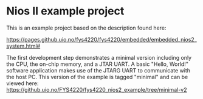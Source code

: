 # Nios II example project

This is an example project based on the description found here:

https://pages.github.uio.no/fys4220/fys4220/embedded/embedded_nios2_system.html#


The first development step demonstrates a minimal version including only the CPU, the on-chip memory, and a JTAR UART. A basic "Hello, World!" software application makes use of the JTARG UART to communicate with the host PC. This version of the example is tagged "minimal" and can be viewed here:
https://github.uio.no/FYS4220/fys4220_nios2_example/tree/minimal-v2




